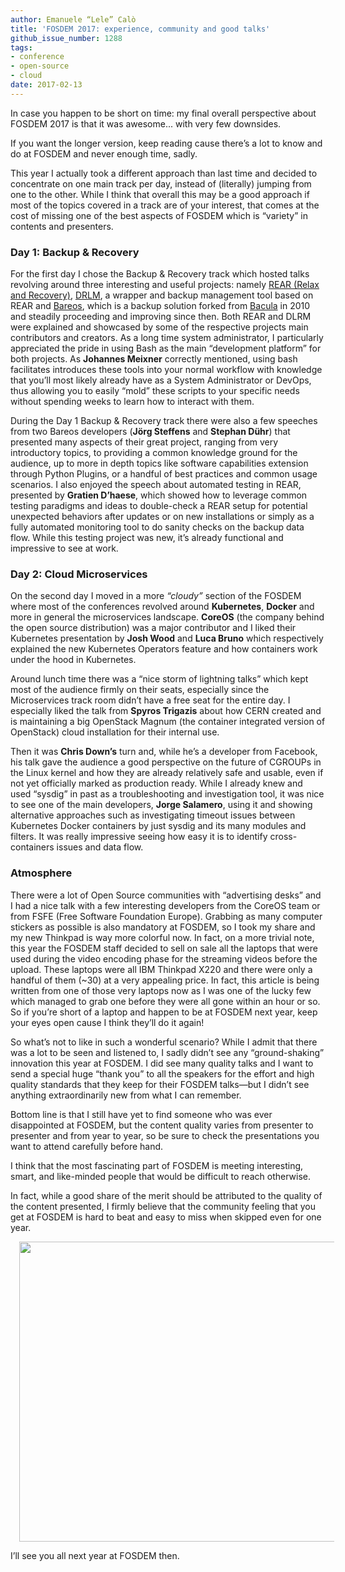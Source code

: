 ```yaml
---
author: Emanuele “Lele” Calò
title: 'FOSDEM 2017: experience, community and good talks'
github_issue_number: 1288
tags:
- conference
- open-source
- cloud
date: 2017-02-13
---
```


In case you happen to be short on time: my final overall perspective about FOSDEM 2017 is that it was awesome... with very few downsides.

If you want the longer version, keep reading cause there’s a lot to know and do at FOSDEM and never enough time, sadly.

This year I actually took a different approach than last time and decided to concentrate on one main track per day, instead of (literally) jumping from one to the other. While I think that overall this may be a good approach if most of the topics covered in a track are of your interest, that comes at the cost of missing one of the best aspects of FOSDEM which is “variety” in contents and presenters.

### Day 1: Backup & Recovery

For the first day I chose the Backup & Recovery track which hosted talks revolving around three interesting and useful projects: namely [REAR (Relax and Recovery)](http://relax-and-recover.org), [DRLM](http://drlm.org), a wrapper and backup management tool based on REAR and [Bareos](https://www.bareos.org/en/), which is a backup solution forked from [Bacula](http://blog.bacula.org/) in 2010 and steadily proceeding and improving since then. Both REAR and DLRM were explained and showcased by some of the respective projects main contributors and creators. As a long time system administrator, I particularly appreciated the pride in using Bash as the main “development platform” for both projects. As **Johannes Meixner** correctly mentioned, using bash facilitates introduces these tools into your normal workflow with knowledge that you’ll most likely already have as a System Administrator or DevOps, thus allowing you to easily “mold” these scripts to your specific needs without spending weeks to learn how to interact with them.

During the Day 1 Backup & Recovery track there were also a few speeches from two Bareos developers (**Jörg Steffens** and **Stephan Dühr**) that presented many aspects of their great project, ranging from very introductory topics, to providing a common knowledge ground for the audience, up to more in depth topics like software capabilities extension through Python Plugins, or a handful of best practices and common usage scenarios. I also enjoyed the speech about automated testing in REAR, presented by **Gratien D’haese**, which showed how to leverage common testing paradigms and ideas to double-check a REAR setup for potential unexpected behaviors after updates or on new installations or simply as a fully automated monitoring tool to do sanity checks on the backup data flow. While this testing project was new, it’s already functional and impressive to see at work.

### Day 2: Cloud Microservices

On the second day I moved in a more *“cloudy”* section of the FOSDEM where most of the conferences revolved around **Kubernetes**, **Docker** and more in general the microservices landscape. **CoreOS** (the company behind the open source distribution) was a major contributor and I liked their Kubernetes presentation by **Josh Wood** and **Luca Bruno** which respectively explained the new Kubernetes Operators feature and how containers work under the hood in Kubernetes.

Around lunch time there was a “nice storm of lightning talks” which kept most of the audience firmly on their seats, especially since the Microservices track room didn’t have a free seat for the entire day. I especially liked the talk from **Spyros Trigazis** about how CERN created and is maintaining a big OpenStack Magnum (the container integrated version of OpenStack) cloud installation for their internal use.

Then it was **Chris Down’s** turn and, while he’s a developer from Facebook, his talk gave the audience a good perspective on the future of CGROUPs in the Linux kernel and how they are already relatively safe and usable, even if not yet officially marked as production ready. While I already knew and used “sysdig” in past as a troubleshooting and investigation tool, it was nice to see one of the main developers, **Jorge Salamero**, using it and showing alternative approaches such as investigating timeout issues between Kubernetes Docker containers by just sysdig and its many modules and filters. It was really impressive seeing how easy it is to identify cross-containers issues and data flow.

### Atmosphere

There were a lot of Open Source communities with “advertising desks” and I had a nice talk with a few interesting developers from the CoreOS team or from FSFE (Free Software Foundation Europe). Grabbing as many computer stickers as possible is also mandatory at FOSDEM, so I took my share and my new Thinkpad is way more colorful now. In fact, on a more trivial note, this year the FOSDEM staff decided to sell on sale all the laptops that were used during the video encoding phase for the streaming videos before the upload. These laptops were all IBM Thinkpad X220 and there were only a handful of them (~30) at a very appealing price. In fact, this article is being written from one of those very laptops now as I was one of the lucky few which managed to grab one before they were all gone within an hour or so. So if you’re short of a laptop and happen to be at FOSDEM next year, keep your eyes open cause I think they’ll do it again!

So what’s not to like in such a wonderful scenario? While I admit that there was a lot to be seen and listened to, I sadly didn’t see any “ground-shaking” innovation this year at FOSDEM. I did see many quality talks and I want to send a special huge “thank you” to all the speakers for the effort and high quality standards that they keep for their FOSDEM talks—​but I didn’t see anything extraordinarily new from what I can remember.

Bottom line is that I still have yet to find someone who was ever disappointed at FOSDEM, but the content quality varies from presenter to presenter and from year to year, so be sure to check the presentations you want to attend carefully before hand.

I think that the most fascinating part of FOSDEM is meeting interesting, smart, and like-minded people that would be difficult to reach otherwise.

In fact, while a good share of the merit should be attributed to the quality of the content presented, I firmly believe that the community feeling that you get at FOSDEM is hard to beat and easy to miss when skipped even for one year.

<div class="separator" style="clear: both; text-align: center;"><a href="/blog/2017/02/fosdem-2017-experience-community-and/image-0.jpeg" imageanchor="1" style="margin-left: 1em; margin-right: 1em;"><img border="0" height="480" src="/blog/2017/02/fosdem-2017-experience-community-and/image-0.jpeg" width="640"/></a></div>

I’ll see you all next year at FOSDEM then.
